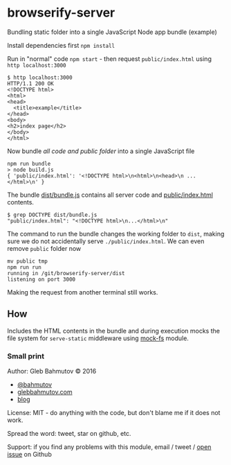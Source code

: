 # browserify-server

Bundling static folder into a single JavaScript Node app bundle (example)

Install dependencies first `npm install`

Run in "normal" code `npm start` - then request `public/index.html`
using `http localhost:3000`

```
$ http localhost:3000
HTTP/1.1 200 OK
<!DOCTYPE html>
<html>
<head>
  <title>example</title>
</head>
<body>
<h2>index page</h2>
</body>
</html>
```

Now bundle *all code and public folder* into a single JavaScript file

```
npm run bundle
> node build.js
{ 'public/index.html': '<!DOCTYPE html>\n<html>\n<head>\n ... </html>\n' }
```

The bundle [dist/bundle.js](dist/bundle.js) contains all server code
and [public/index.html](public/index.html) contents.

```
$ grep DOCTYPE dist/bundle.js
"public/index.html": "<!DOCTYPE html>\n...</html>\n"
```

The command to run the bundle changes the working folder to `dist`, making
sure we do not accidentally serve `./public/index.html`. We can even
remove `public` folder now

```
mv public tmp
npm run run
running in /git/browserify-server/dist
listening on port 3000
```

Making the request from another terminal still works.

## How

Includes the HTML contents in the bundle and during execution mocks the
file system for `serve-static` middleware using
[mock-fs](https://github.com/tschaub/mock-fs) module.

### Small print

Author: Gleb Bahmutov &copy; 2016

* [@bahmutov](https://twitter.com/bahmutov)
* [glebbahmutov.com](http://glebbahmutov.com)
* [blog](http://glebbahmutov.com/blog/)

License: MIT - do anything with the code, but don't blame me if it does not work.

Spread the word: tweet, star on github, etc.

Support: if you find any problems with this module, email / tweet /
[open issue](https://github.com/bahmutov/browserify-server/issues) on Github
